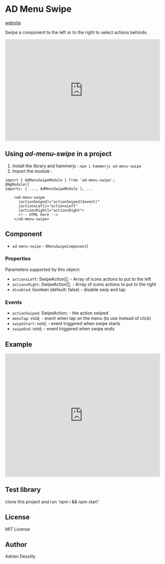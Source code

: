 # AD Menu Swipe
[website](https://adessilly.github.io/ad-menu-swipe/)

Swipe a component to the left or to the right to select actions behinds.

<iframe src="https://stackblitz.com/edit/ad-menu-swipe?file=src%2Fapp%2Fapp.component.html&hideExplorer=1&hideNavigation=1&view=preview" style="width:100%;height:330px;border:none;"></iframe>

## Using ***ad-menu-swipe*** in a project

1. Install the library and hammerjs : 
`npm i hammerjs ad-menu-swipe`
2. Import the module : 
```
import { AdMenuSwipeModule } from 'ad-menu-swipe';
@NgModule({
imports: [ ..., AdMenuSwipeModule ], ...
```

```
    <ad-menu-swipe
      (actionSwiped)="actionSwiped($event)"
      [actionsLeft]="actionsLeft"
      [actionsRight]="actionsRight">
      <!-- HTML here -->
    </ad-menu-swipe>
```

## Component

- `ad-menu-swipe` - (`MenuSwipeComponent`)

### Properties

Parameters supported by this object:

- `actionsLeft`: SwipeAction[]; - Array of icons actions to put to the left
- `actionsRight`: SwipeAction[]; - Array of icons actions to put to the right
- `disabled`: boolean (default: false) - disable swip and tap

### Events

- `actionSwiped`: SwipeAction; - the action swiped
- `menuTap`: void; - event when tap on the menu (to use instead of click)
- `swipeStart`: void; - event triggered when swipe starts
- `swipeEnd`: void; - event triggered when swipe ends

## Example

<iframe src="https://stackblitz.com/edit/ad-menu-swipe?file=src%2Fapp%2Fapp.component.html&hideNavigation=1&view=preview" style="width:100%;height:400px;border:none;"></iframe>

## Test library

clone this project and run 'npm i && npm start'

## License

MIT License

## Author
Adrien Dessilly
